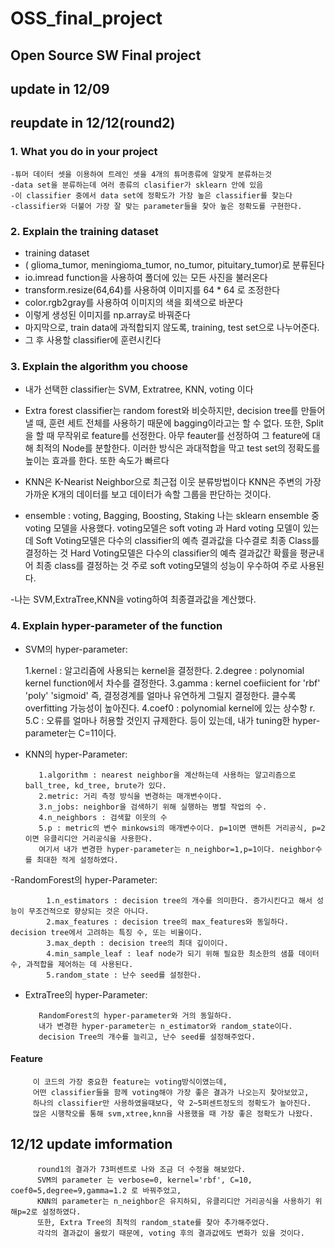 # OSS_final_project
## Open Source SW Final project

## update in 12/09
## reupdate in 12/12(round2)


### 1. What you do in your project

    -튜머 데이터 셋을 이용하여 트레인 셋을 4개의 튜머종류에 알맞게 분류하는것
    -data set을 분류하는데 여러 종류의 clasifier가 sklearn 안에 있음
    -이 classifier 중에서 data set에 정확도가 가장 높은 classifier를 찾는다
    -classifier와 더불어 가장 잘 맞는 parameter들을 찾아 높은 정확도를 구현한다.
   
### 2. Explain the training dataset

   - training dataset
   - ( glioma_tumor, meningioma_tumor, no_tumor, pituitary_tumor)로 분류된다
   - io.imread function을 사용하여 폴더에 있는 모든 사진을 불러온다
   - transform.resize(64,64)를 사용하여 이미지를 64 * 64 로 조정한다
   - color.rgb2gray를 사용하여 이미지의 색을 회색으로 바꾼다
   - 이렇게 생성된 이미지를 np.array로 바꿔준다
   - 마지막으로, train data에 과적합되지 않도록, training, test set으로 나누어준다.
   - 그 후 사용할 classifier에 훈련시킨다
  
### 3. Explain the algorithm you choose

   - 내가 선택한 classifier는 SVM, Extratree, KNN, voting 이다
   
   - Extra forest classifier는 random forest와 비슷하지만, decision tree를 만들어 낼 때, 훈련 세트 전체를 사용하기 때문에
     bagging이라고는 할 수 없다. 또한, Split을 할 때 무작위로 feature를 선정한다. 아무 feauter를 선정하여 그 feature에 대해
     최적의 Node를 분할한다. 이러한 방식은 과대적합을 막고 test set의 정확도를 높이는 효과를 한다. 또한 속도가 빠르다
     
   - KNN은 K-Nearist Neighbor으로 최근접 이웃 분류방법이다
     KNN은 주변의 가장 가까운 K개의 데이터를 보고 데이터가 속할 그룹을 판단하는 것이다. 
   
   - ensemble : voting, Bagging, Boosting, Staking
     나는 sklearn ensemble 중 voting 모델을 사용했다.
     voting모델은 soft voting 과 Hard voting 모델이 있는데
     Soft Voting모델은 다수의 classifier의 예측 결과값을 다수결로 최종 Class를 결정하는 것
     Hard Voting모델은 다수의 classifier의 예측 결과값간 확률을 평균내어 최종 class를 결정하는 것
     주로 soft voting모델의 성능이 우수하여 주로 사용된다.
   
   -나는 SVM,ExtraTree,KNN을 voting하여 최종결과값을 계산했다.
     
### 4. Explain hyper-parameter of the function
   - SVM의 hyper-parameter:
   
        1.kernel : 알고리즘에 사용되는 kernel을 결정한다. 
        2.degree : polynomial kernel function에서 차수를 결정한다.
        3.gamma : kernel coefiicient for 'rbf' 'poly' 'sigmoid'
                  즉, 결정경계를 얼마나 유연하게 그릴지 결정한다. 클수록 overfitting 가능성이 높아진다.
        4.coef0 : polynomial kernel에 있는 상수항 r.
        5.C : 오류를 얼마나 허용할 것인지 규제한다.
        등이 있는데, 내가 tuning한 hyper-parameter는 C=11이다.
     
     
   
   - KNN의 hyper-Parameter:
   
            1.algorithm : nearest neighbor을 계산하는데 사용하는 알고리즘으로 ball_tree, kd_tree, brute가 있다.
            2.metric: 거리 측정 방식을 변경하는 매개변수이다.
            3.n_jobs: neighbor을 검색하기 위해 실행하는 병렬 작업의 수.
            4.n_neighbors : 검색할 이웃의 수
            5.p : metric의 변수 minkowsi의 매개변수이다. p=1이면 맨허튼 거리공식, p=2이면 유클리디안 거리공식을 사용한다.
            여기서 내가 변경한 hyper-parameter는 n_neighbor=1,p=1이다. neighbor수를 최대한 적게 설정하였다.

   -RandomForest의 hyper-Parameter:
   
            1.n_estimators : decision tree의 개수를 의미한다. 증가시킨다고 해서 성능이 무조건적으로 향상되는 것은 아니다.
            2.max_features : decision tree의 max_features와 동일하다. decision tree에서 고려하는 특징 수, 또는 비율이다.
            3.max_depth : decision tree의 최대 깊이이다.
            4.min_sample_leaf : leaf node가 되기 위해 필요한 최소한의 샘플 데이터 수, 과적합을 제어하는 데 사용된다.
            5.random_state : 난수 seed를 설정한다.


   - ExtraTree의 hyper-Parameter:
   
            RandomForest의 hyper-parameter와 거의 동일하다.
            내가 변경한 hyper-parameter는 n_estimator와 random_state이다.
            decision Tree의 개수를 늘리고, 난수 seed를 설정해주었다.

    
#### Feature
    
         이 코드의 가장 중요한 feature는 voting방식이였는데,
         어떤 classifier들을 함께 voting해야 가장 좋은 결과가 나오는지 찾아보았고,
         하나의 classifier만 사용하였을때보다, 약 2~5퍼센트정도의 정확도가 높아진다.
         많은 시행착오를 통해 svm,xtree,knn을 사용했을 때 가장 좋은 정확도가 나왔다.

     
## 12/12 update imformation

          round1의 결과가 73퍼센트로 나와 조금 더 수정을 해보았다.
          SVM의 parameter 는 verbose=0, kernel='rbf', C=10, coef0=5,degree=9,gamma=1.2 로 바꿔주었고,
          KNN의 parameter는 n_neighbor은 유지하되, 유클리디안 거리공식을 사용하기 위해p=2로 설정하였다.
          또한, Extra Tree의 최적의 random_state를 찾아 추가해주었다.
          각각의 결과값이 올랐기 때문에, voting 후의 결과값에도 변화가 있을 것이다.
          
          

  
         
